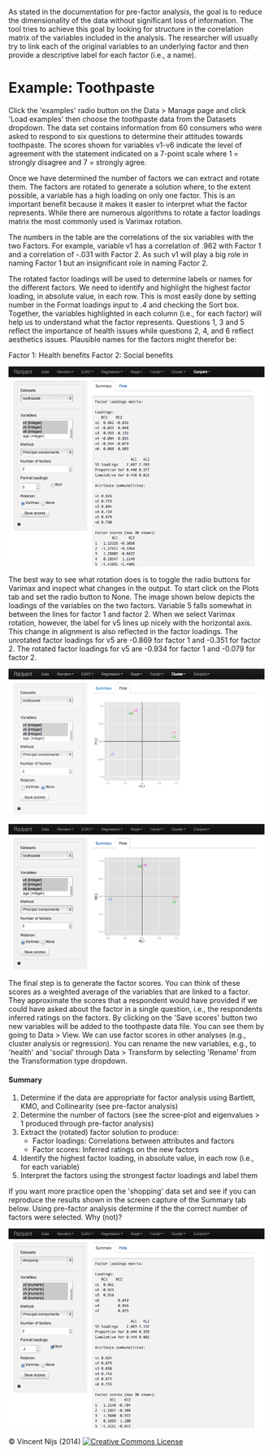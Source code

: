As stated in the documentation for pre-factor analysis, the goal is to reduce the dimensionality of the data without significant loss of information. The tool tries to achieve this goal by looking for structure in the correlation matrix of the variables included in the analysis. The researcher will usually try to link each of the original variables to an underlying factor and then provide a descriptive label for each factor (i.e., a name).

# Example: Toothpaste

Click the 'examples' radio button on the Data > Manage page and click 'Load examples' then choose the toothpaste  data from the Datasets dropdown. The data set contains information from 60 consumers who were asked to respond to six questions to determine their attitudes towards toothpaste. The scores shown for variables v1-v6 indicate the level of agreement with the statement indicated on a 7-point scale where 1 = strongly disagree and 7 = strongly agree.

Once we have determined the number of factors we can extract and rotate them. The factors are rotated to generate a solution where, to the extent possible, a variable has a high loading on only one factor. This is an important benefit because it makes it easier to interpret what the factor represents. While there are numerous algorithms to rotate a factor loadings matrix the most commonly used is Varimax rotation.

The numbers in the table are the correlations of the six variables with the two Factors. For example, variable v1 has a correlation of .962 with Factor 1 and a correlation of -.031 with Factor 2. As such v1 will play a big role in naming Factor 1 but an insignificant role in naming Factor 2. 

The rotated factor loadings will be used to determine labels or names for the different factors. We need to identify and highlight the highest factor loading, in absolute value, in each row. This is most easily done by setting number in the Format loadings input to .4 and checking the Sort box. Together, the variables highlighted in each column (i.e., for each factor) will help us to understand what the factor represents. Questions 1, 3 and 5 reflect the importance of health issues while questions 2, 4, and 6 reflect aesthetics issues. Plausible names for the factors might therefor be:

Factor 1: Health benefits
Factor 2: Social benefits

![facfull shopping - summary](figures/facfull_toothpaste_summary.png)

The best way to see what rotation does is to toggle the radio buttons for Varimax and inspect what changes in the output. To start click on the Plots tab and set the radio button to None. The image shown below depicts the loadings of the variables on the two factors. Variable 5 falls somewhat in between the lines for factor 1 and factor 2. When we select Varimax rotation, however, the label for v5 lines up nicely with the horizontal axis. This change in alignment is also reflected in the factor loadings. The unrotated factor loadings for v5 are -0.869 for factor 1 and -0.351 for factor 2. The rotated factor loadings for v5 are -0.934 for factor 1 and -0.079 for factor 2.

![facfull shopping - plots](figures/facfull_toothpaste_plots_no_rotation.png)

![facfull shopping - plots](figures/facfull_toothpaste_plots_rotation.png)

The final step is to generate the factor scores. You can think of these scores as a weighted average of the variables that are linked to a factor. They approximate the scores that a respondent would have provided if we could have asked about the factor in a single question, i.e., the respondents inferred ratings on the factors. By clicking on the 'Save scores' button two new variables will be added to the toothpaste data file. You can see them by going to Data > View. We can use factor scores in other analyses (e.g., cluster analysis or regression). You can rename the new variables, e.g., to 'health' and 'social' through Data > Transform by selecting 'Rename' from the Transformation type dropdown.

#### Summary

1. Determine if the data are appropriate for factor analysis using Bartlett, KMO, and Collinearity (see pre-factor analysis)
2. Determine the number of factors (see the scree-plot and eigenvalues > 1 produced through pre-factor analysis)
3. Extract the (rotated) factor solution to produce: 
	- Factor loadings: Correlations between attributes and factors
	- Factor scores: Inferred ratings on the new factors
5. Identify the highest factor loading, in absolute value, in each row (i.e., for each variable)
4. Interpret the factors using the strongest factor loadings and label them

If you want more practice open the 'shopping' data set and see if you can reproduce the results shown in the screen capture of the Summary tab below. Using pre-factor analysis determine if the the correct number of factors were selected. Why (not)?

![facfull shopping - summary](figures/facfull_shopping_summary.png)

&copy; Vincent Nijs (2014) <a rel="license" href="http://creativecommons.org/licenses/by-nc-sa/4.0/"><img alt="Creative Commons License" style="border-width:0" src="http://i.creativecommons.org/l/by-nc-sa/4.0/88x31.png" /></a>